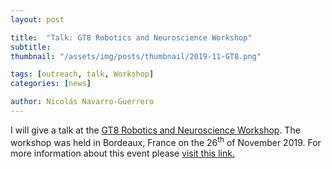```yaml
---
layout: post

title:  "Talk: GT8 Robotics and Neuroscience Workshop"
subtitle: 
thumbnail: "/assets/img/posts/thumbnail/2019-11-GT8.png"

tags: [outreach, talk, Workshop]
categories: [news]

author: Nicolás Navarro-Guerrero
---
```


I will give a talk at the <a href="https://sites.google.com/site/xavierhinaut/gt8-neurorobotique-bdx-2019" target="_blank">GT8 Robotics and Neuroscience Workshop</a>. The workshop was held in Bordeaux, France on the 26<sup>th</sup> of November 2019. For more information about this event please <a href="https://sites.google.com/site/xavierhinaut/gt8-neurorobotique-bdx-2019" target="_blank">visit this link.</a>
<!--more-->


